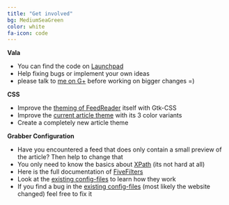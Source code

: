 ```yaml
---
title: "Get involved"
bg: MediumSeaGreen
color: white
fa-icon: code
---
```


**Vala**

* You can find the code on [Launchpad](http://bazaar.launchpad.net/~feedreader-dev/feedreader/master/files)
* Help fixing bugs or implement your own ideas
* please talk to [me on G+](https://plus.google.com/109974726829108083807/posts) before working on bigger changes =)



**CSS**

* Improve the [theming of FeedReader](http://bazaar.launchpad.net/~feedreader-dev/feedreader/master/view/head:/data/FeedReader.css) itself with Gtk-CSS
* Improve the [current article theme](http://bazaar.launchpad.net/~feedreader-dev/feedreader/master/view/head:/data/ArticleView/style.css) with its 3 color variants
* Create a completely new article theme



**Grabber Configuration**

* Have you encountered a feed that does only contain a small preview of the article? Then help to change that
* You only need to know the basics about [XPath](https://en.wikipedia.org/wiki/XPath) (its not hard at all)
* Here is the full documentation of [FiveFilters](http://help.fivefilters.org/customer/portal/articles/223153-site-patterns#xpath)
* Look at the [existing config-files](https://github.com/fivefilters/ftr-site-config) to learn how they work
* If you find a bug in the [existing config-files](https://github.com/fivefilters/ftr-site-config) (most likely the website changed) feel free to fix it
